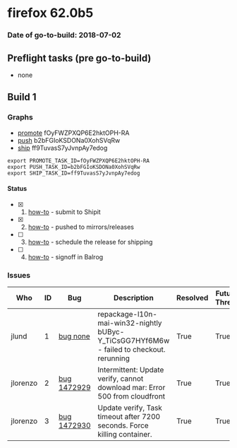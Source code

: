 # firefox 62.0b5

### Date of go-to-build: 2018-07-02

## Preflight tasks (pre go-to-build)
- none

## Build 1  

### Graphs
* [promote](https://tools.taskcluster.net/push-inspector/#/fOyFWZPXQP6E2hktOPH-RA) fOyFWZPXQP6E2hktOPH-RA
* [push](https://tools.taskcluster.net/push-inspector/#/b2bFGIoKSDONa0XohSVqRw) b2bFGIoKSDONa0XohSVqRw
* [ship](https://tools.taskcluster.net/push-inspector/#/ff9TuvasS7yJvnpAy7edog) ff9TuvasS7yJvnpAy7edog
```
export PROMOTE_TASK_ID=fOyFWZPXQP6E2hktOPH-RA
export PUSH_TASK_ID=b2bFGIoKSDONa0XohSVqRw
export SHIP_TASK_ID=ff9TuvasS7yJvnpAy7edog
```


#### Status
- [x] 1.  [how-to](https://wiki.mozilla.org/Release:Release_Automation_on_Mercurial:Starting_a_Release#Submit_to_Ship_It)  - submit to Shipit
- [x] 2.  [how-to](https://github.com/mozilla-releng/releasewarrior-2.0/blob/master/docs/release-promotion/desktop/howto.md#push-artifacts-to-releases-directory)  - pushed to mirrors/releases
- [ ] 3.  [how-to](https://github.com/mozilla-releng/releasewarrior-2.0/blob/master/docs/release-promotion/desktop/howto.md#ship-the-release)  - schedule the release for shipping
- [ ] 4.  [how-to](https://github.com/mozilla-releng/releasewarrior-2.0/blob/master/docs/release-promotion/desktop/howto.md#obtain-sign-offs-for-changes)  - signoff in Balrog

### Issues
| Who                 | ID               | Bug                                                                 | Description                | Resolved                | Future Threat                |
| ------------------- | ---------------- | ------------------------------------------------------------------- | -------------------------- | ----------------------- | ---------------------------- |
| jlund  | 1 | [bug none](https://bugzil.la/none)        | repackage-l10n-mai-win32-nightly bUByc-Y_TiCsGG7HYf6M6w - failed to checkout. rerunning | True | True |
| jlorenzo  | 2 | [bug 1472929](https://bugzil.la/1472929)        | Intermittent: Update verify, cannot download mar: Error 500 from cloudfront | True | True |
| jlorenzo  | 3 | [bug 1472930](https://bugzil.la/1472930)        | Update verify, Task timeout after 7200 seconds. Force killing container. | True | True |

